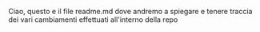 Ciao, questo e il file readme.md dove andremo a spiegare e tenere traccia dei vari cambiamenti effettuati all'interno della repo
